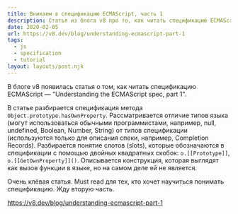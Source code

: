 ```yaml
---
title: Вникаем в спецификацию ECMAScript, часть 1
description: Статья из блога v8 про то, как читать спецификацию ECMAScript
date: 2020-02-05
url: https://v8.dev/blog/understanding-ecmascript-part-1
tags:
  - js
  - specification
  - tutorial
layout: layouts/post.njk
---
```

В блоге v8 появилась статья о том, как читать спецификацию ECMAScript — "Understanding the ECMAScript spec, part 1".

В статье разбирается спецификация метода `Object.prototype.hasOwnProperty`. Рассматривается отличие типов языка (могут использоваться обычными программистами, например, null, undefined, Boolean, Number, String) от типов спецификации (используются только для описания спеки, например, Completion Records). Разбирается понятие слотов (slots), которые обозначаются в спецификации с помощью двойных квадратных скобок: `o.[[Prototype]]`, `o.[[GetOwnProperty]]()`. Описывается конструкция, которая выглядят как вызов функции в языке, но на самом деле ей не является.

Очень клёвая статья. Must read для тех, кто хочет научиться понимать спецификацию. Жду вторую часть.

https://v8.dev/blog/understanding-ecmascript-part-1
